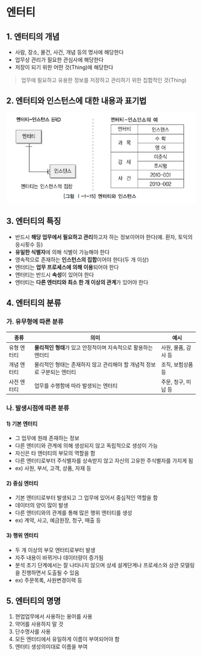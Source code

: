 엔터티
========

## 1. 엔터티의 개념

- 사람, 장소, 물건, 사건, 개념 등의 명사에 해당한다
- 업무상 관리가 필요한 관심사에 해당한다
- 저장이 되기 위한 어떤 것(Thing)에 해당한다

> 업무에 필요하고 유용한 정보를 저장하고 관리하기 위한 집합적인 것(Thing)


## 2. 엔터티와 인스턴스에 대한 내용과 표기법

![entity-instance](../../../img/sql/entity-instance.jpg)

## 3. 엔터티의 특징

- 반드시 **해당 업무에서 필요하고 관리**하고자 하는 정보이어야 한다(예. 환자, 토익의 응시횟수 등)
- **유일한 식별자**에 의해 식별이 가능해야 한다
- 영속적으로 존재하는 **인스턴스의 집합**이어야 한다(두 개 이상)
- 엔터티는 **업무 프로세스에 의해 이용**되어야 한다
- 엔터티는 반드시 **속성**이 있어야 한다
- 엔터티는 **다른 엔터티와 최소 한 개 이상의 관계**가 있어야 한다

## 4. 엔터티의 분류

### 가. 유무형에 따른 분류

|종류|의미|예시|
|-|-|-|
|유형 엔터티|**물리적인 형태**가 있고 안정적이며 지속적으로 활용하는 엔터티|사원, 물품, 감사 등|
|개념 엔터티|물리적인 형태는 존재하지 않고 관리해야 할 개념적 정보로 구분되는 엔터티|조직, 보험상품 등|
|사전 엔터티|업무를 수행함에 따라 발생되는 엔터티|주문, 청구, 미납 등|

### 나. 발생시점에 따른 분류

#### 1) 기본 엔터티

- 그 업무에 원래 존재하는 정보
- 다른 엔터티와 관계에 의해 생성되지 않고 독립적으로 생성이 가능
- 자신은 타 엔터티의 부모의 역할을 함
- 다른 엔터티로부터 주식별자를 상속받지 않고 자신의 고유한 주식별자를 가지게 됨
- ex) 사원, 부서, 고객, 상품, 자재 등
     
#### 2) 중심 엔터티

- 기본 엔터티로부터 발생되고 그 업무에 있어서 중심적인 역할을 함
- 데이터의 양이 많이 발생
- 다른 엔터티와의 관계를 통해 많은 행위 엔터티를 생성
- ex) 계약, 사고, 예금원장, 청구, 매출 등

#### 3) 행위 엔터티

- 두 개 이상의 부모 엔터티로부터 발생
- 자주 내용이 바뀌거나 데이터량이 증가됨
- 분석 초기 단계에서는 잘 나타나지 않으며 상세 설계단계나 프로세스와 상관 모델링을 진행하면서 도출될 수 있음
- ex) 주문목록, 사원변경이력 등


## 5. 엔터티의 명명

1. 현업업무에서 사용하는 용어를 사용
2. 약어를 사용하지 말 것
3. 단수명사를 사용
4. 모든 엔터티에서 유일하게 이름이 부여되어야 함
5. 엔터티 생성의미대로 이름을 부여